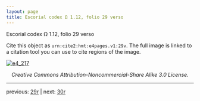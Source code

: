 ```yaml
---
layout: page
title: Escorial codex Ω 1.12, folio 29 verso
---
```


Escorial codex Ω 1.12, folio 29 verso

Cite this object as `urn:cite2:hmt:e4pages.v1:29v`.  The full image is linked to a citation tool you can use to cite regions of the image.

[![e4_217](http://www.homermultitext.org/iipsrv?IIIF=/project/homer/pyramidal/deepzoom/hmt/e4img/2017a/e4_217.tif/full/800,/0/default.jpg)](http://www.homermultitext.org/ict2/?urn=urn:cite2:hmt:e4img.2017a:e4_217) 

<p style="text-align: center; font-style: italic;">Creative Commons Attribution-Noncommercial-Share Alike 3.0 License.</p>

---

previous: [29r](../29r/) | next: [30r](../30r/)